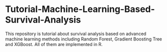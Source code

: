 # Tutorial-Machine-Learning-Based-Survival-Analysis
This repository is tutorial about survival analysis based on advanced machine learning methods including Random Forest, Gradient Boosting Tree and XGBoost. All of them are implemented in R.
